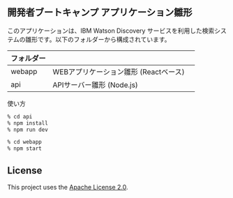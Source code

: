 
## 開発者ブートキャンプ アプリケーション雛形

このアプリケーションは、IBM Watson Discovery サービスを利用した検索システムの雛形です。以下のフォルダーから構成されています。

|フォルダー|  |
|----|----|
| webapp | WEBアプリケーション雛形 (Reactベース)　|
| api | APIサーバー雛形 (Node.js) |

使い方

```sh
% cd api
% npm install
% npm run dev
```

```sh
% cd webapp
% npm start
```

## License

This project uses the [Apache License 2.0](LICENSE.txt).
